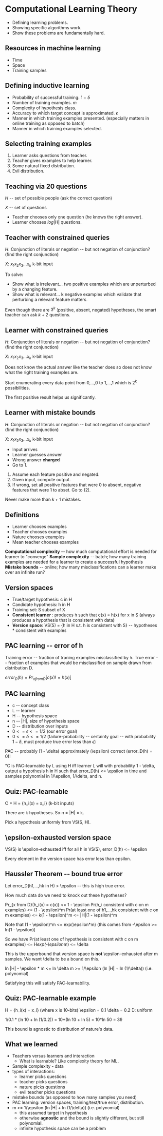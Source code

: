 Computational Learning Theory
=============================

* Defining learning problems.
* Showing specific algorithms work.
* Show these problems are fundamentally hard.

Resources in machine learning
-----------------------------

* Time
* Space
* Training samples

Defining inductive learning
---------------------------

* Probability of successful training. $1 - \delta$
* Number of training examples. $m$
* Complexity of hypothesis class.
* Accuracy to which target concept is approximated. $\epsilon$
* Manner in which training examples presented. (especially matters in online training as opposed to batch)
* Manner in which training examples selected.

Selecting training examples
---------------------------

1. Learner asks questions from teacher.
2. Teacher gives examples to help learner.
3. Some natural fixed distribution.
4. Evil distribution.

Teaching via 20 questions
-------------------------

$H$ -- set of possible people (ask the correct question)

$X$ -- set of questions

* Teacher chooses only one question (he knows the right answer).
* Learner chooses $log |H|$ questions.

Teacher with constrained queries
--------------------------------

$H$: Conjunction of literals or negation -- but not negation of conjunction? (find the right conjunction)

$X$: $x_1x_2x_3...x_k$ k-bit input

To solve:
* Show what is irrelevant... two positive examples which are unperturbed by a changing feature.
* Show what is relevant... k negative examples which validate that perturbing a relevant feature matters.

Even though there are $3^k$ (positive, absent, negated) hypotheses, the smart teacher can ask $k + 2$ questions.

Learner with constrained queries
--------------------------------

$H$: Conjunction of literals or negation -- but not negation of conjunction? (find the right conjunction)

$X$: $x_1x_2x_3...x_k$ k-bit input

Does not know the actual answer like the teacher does so does not know what the right training examples are.

Start enumerating every data point from 0,...,0 to 1,...,1 which is $2^k$ possibilities.

The first positive result helps us significantly.

Learner with mistake bounds
---------------------------

$H$: Conjunction of literals or negation -- but not negation of conjunction? (find the right conjunction)

$X$: $x_1x_2x_3...x_k$ k-bit input

+ Input arrives
+ Learner guesses answer
+ Wrong answer **charged**
+ Go to 1.

1. Assume each feature positive and negated.
2. Given input, compute output.
3. If wrong, set all positive features that were 0 to absent, negative features that were 1 to abset. Go to (2).

Never make more than $k + 1$ mistakes.

Definitions
-----------

* Learner chooses examples
* Teacher chooses examples
* Nature chooses examples
* Mean teacher chooses examples

**Computational complexity** -- how much computational effort is needed for learner to "converge"
**Sample complexity** -- batch; how many training examples are needed for a learner to create a successful hypothesis
**Mistake bounds** -- online; how many misclassifications can a learner make over an infinite run?

Version spaces
--------------

* True/target hypothesis: c in H
* Candidate hypothesis: h in H
* Training set: S subset of X
* **Consistent learner** : produces h such that c(x) = h(x) for x in S (always produces a hypothesis that is consistent with data)
* **Version space**: VS(S) = {h in H s.t. h is consistent with S} -- hypotheses * consistent with examples

PAC learning -- error of h
--------------------------

Training error -- fraction of traning examples misclassified by h.
True error -- fraction of examples that would be misclassified on sample drawn from distribution D.

$error_D(h) = Pr_{x from D}[c(x) != h(x)]$

PAC learning
------------

* c -- concept class
* L -- learner
* H -- hypothesis space
* n -- |H|, size of hypothesis space
* D -- distribution over inputs
* $0  <= \epsilon <= 1/2$    (our error goal)
* $0 <= \delta <= 1/2$   (failure-probability -- certainty goal -- with probability $1 - \delta$, must produce true error less than $\epsilon$)


PAC -- probably (1 - \delta) approximately (\epsilon) correct (error_D(h) = 0)!

"C is PAC-learnable by L using H iff learner L will with probability 1 - \delta, output a hypothesis h in H such that error_D(h) <= \epsilon in time and samples polynomial in 1/\epsilon, 1/\delta, and n.

Quiz: PAC-learnable
-------------------

C = H = {h_i(x) = x_i}  (k-bit inputs)

There are k hypotheses. So n = |H| = k.

Pick a hypothesis uniformly from VS(S, H).

\epsilon-exhausted version space
--------------------------------

VS(S) is \epsilon-exhausted iff for all h in VS(S), error_D(h) <= \epsilon

Every element in the version space has error less than epsilon.

Haussler Theorem -- bound true error
------------------------------------

Let error_D(h1,...,hk in H) > \epsilon   -- this is high true error.

How much data do we need to knock out these hypotheses?

Pr_{x from D}(h_i(x) = c(x)) <= 1 - \epsilon
Pr(h_i consistent with c on m examples) <= (1 - \epsilon)^m
Pr(at least one of h1,...,hk consistent with c on m examples) <= k(1 - \epsilon)^m <= |H|(1 - \epsilon)^m

Note that (1 - \epsilon)^m <= exp(\epsilon*m) (this comes from -\epsilon >= ln(1 - \epsilon))

So we have Pr(at least one of hypothesis is consistent with c on m examples) <= H*exp(-\epsilon*m) <= \delta

This is the upperbound that version space is **not** \epsilon-exhausted after m samples. We want \delta to be a bound on this.

ln |H| - \epsilon * m <= ln \delta
m >= 1/\epsilon (ln |H| + ln (1/\delta)) (i.e. polynomial)

Satisfying this will satisfy PAC-learnability.

Quiz: PAC-learnable example
---------------------------

H = {h_i(x) = x_i} (where x is 10-bits)
\epsilon = 0.1
\delta = 0.2
D: uniform

1/0.1 * (ln 10 + ln (1/0.2)) = 10*(ln 10 + ln 5) = 10*ln 50 = 39

This bound is agnostic to distribution of nature's data.

What we learned
---------------

* Teachers versus learners and interaction
  - What is learnable? Like complexity theory for ML.
* Sample complexity - data
* types of interactions:
  - learner picks questions
  - teacher picks questions
  - nature picks questions
  - evil teacher picks questions
* mistake bounds (as opposed to how many samples you need)
* PAC learning: version spaces, training/test/true error, distribution.
* m >= 1/\epsilon (ln |H| + ln (1/\delta)) (i.e. polynomial)
  - this assumed target in hypothesis
  - otherwise **agnostic** and the bound is slightly different, but still polynomial.
  - infinite hypothesis space can be a problem
